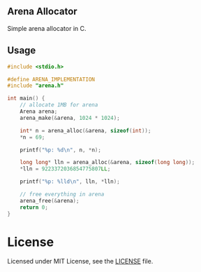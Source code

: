 ## Arena Allocator

Simple arena allocator in C.

## Usage
```c
#include <stdio.h>

#define ARENA_IMPLEMENTATION
#include "arena.h"

int main() {
    // allocate 1MB for arena
    Arena arena;
    arena_make(&arena, 1024 * 1024);

    int* n = arena_alloc(&arena, sizeof(int));
    *n = 69;

    printf("%p: %d\n", n, *n);

    long long* lln = arena_alloc(&arena, sizeof(long long));
    *lln = 9223372036854775807LL;

    printf("%p: %lld\n", lln, *lln);

    // free everything in arena
    arena_free(&arena);
    return 0;
}
```

# License
Licensed under MIT License, see the [LICENSE](./LICENSE) file.